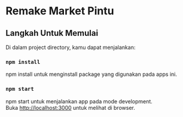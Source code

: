 # Remake Market Pintu

## Langkah Untuk Memulai

Di dalam project directory, kamu dapat menjalankan:

### `npm install`
npm install untuk menginstall package yang digunakan pada apps ini.

### `npm start`

npm start untuk menjalankan app pada mode development.\
Buka [http://localhost:3000](http://localhost:3000) untuk melihat di browser.
